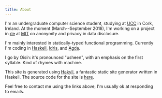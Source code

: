 ```yaml
---
title: About
---
```

I'm an undergraduate computer science student, studying at
[UCC](https://www.ucc.ie) in Cork, Ireland. At the moment (March--September
2018), I'm working on a project in [rle](http://www.rle.mit.edu) at
[MIT](http://web.mit.edu) on anonymity and privacy in data disclosure.

I'm mainly interested in statically-typed functional programming. Currently I'm
coding in [Haskell](http://haskell.org), [Idris](http://idris-lang.org), and
[Agda](http://agda.readthedocs.io).

I go by Oisín: it's pronounced "usheen", with an emphasis on the first syllable.
Kind of rhymes with machine.

This site is generated using [Hakyll](https://jaspervdj.be/hakyll/), a fantastic
static site generator written in Haskell. The source code for the site is
[here](https://github.com/oisdk/site).

Feel free to contact me using the links above, I'm usually ok at responding to
emails.
